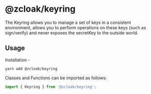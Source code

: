 # @zcloak/keyring

The Keyring allows you to manage a set of keys in a consistent environment, allows you to perform operations on these keys (such as sign/verify) and never exposes the secretKey to the outside world.

## Usage

Installation -

```
yarn add @zcloak/keyring
```

Classes and Functions can be imported as follows:

```js
import { Keyring } from '@zcloak/keyring';
```
